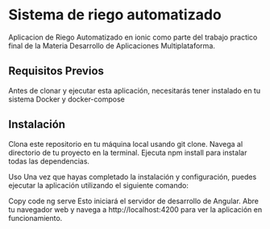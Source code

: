 # Sistema de riego automatizado
Aplicacion de Riego Automatizado en ionic como parte del trabajo practico final de la Materia Desarrollo de Aplicaciones Multiplataforma.

## Requisitos Previos
Antes de clonar y ejecutar esta aplicación, necesitarás tener instalado en tu sistema Docker y docker-compose

## Instalación
Clona este repositorio en tu máquina local usando git clone.
Navega al directorio de tu proyecto en la terminal.
Ejecuta npm install para instalar todas las dependencias.

Uso
Una vez que hayas completado la instalación y configuración, puedes ejecutar la aplicación utilizando el siguiente comando:

Copy code
ng serve
Esto iniciará el servidor de desarrollo de Angular. Abre tu navegador web y navega a http://localhost:4200 para ver la aplicación en funcionamiento.

